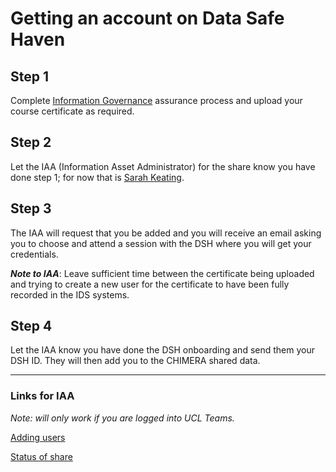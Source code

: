 # Getting an account on Data Safe Haven 

## Step 1

Complete [Information Governance](https://www.ucl.ac.uk/isd/it-for-slms/research-ig/information-governance-training-awareness-service) assurance process and upload your course certificate as required.

## Step 2

Let the IAA (Information Asset Administrator) for the share know you have done step 1; for now that is [Sarah Keating](mailto:s.keating@ucl.ac.uk).

## Step 3

The IAA will request that you be added and you will receive an email asking you to choose and attend a session with the DSH where you will get your credentials.

***Note to IAA***: Leave sufficient time between the certificate being uploaded and trying to create a new user for the certificate to have been fully recorded in the IDS systems.

## Step 4

Let the IAA know you have done the DSH onboarding and send them your DSH ID. They will then add you to the CHIMERA shared data.

---

### Links for IAA

*Note: will only work if you are logged into UCL Teams.*

[Adding users](https://www.ucl.ac.uk/isd/services/file-storage-sharing/data-safe-haven/service-requests)

[Status of share](https://liveuclac.sharepoint.com/sites/ISD.IGAdvisoryService/Lists/Cases/Portal.aspx?viewpath=%2Fsites%2FISD%2EIGAdvisoryService%2FLists%2FCases%2FPortal%2Easpx)